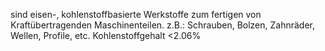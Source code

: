 sind eisen-, kohlenstoffbasierte Werkstoffe zum fertigen von Kraftübertragenden Maschinenteilen.
z.B.: Schrauben, Bolzen, Zahnräder, Wellen, Profile, etc.
Kohlenstoffgehalt <2.06% 